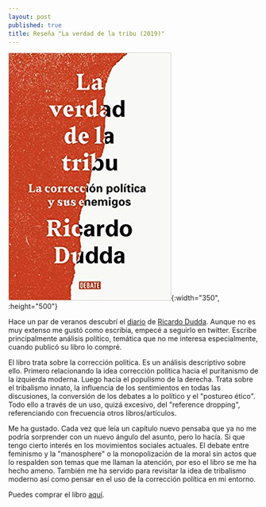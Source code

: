 ```yaml
---
layout: post
published: true
title: Reseña "La verdad de la tribu (2019)"
---
```

![](/assets/laverdaddelatribulacorreccinpolticaysusenemigosensayoypensamiento.jpg){:width="350", :height="500"}

Hace un par de veranos descubrí el [diario](https://rdudda.tumblr.com/) de [Ricardo Dudda](https://twitter.com/rdudda). Aunque no es muy extenso me gustó como escribía, empecé a seguirlo en twitter. Escribe principalmente análisis político, temática que no me interesa especialmente, cuando publicó su libro lo compré.

El libro trata sobre la corrección política. Es un análisis descriptivo sobre ello. Primero relacionando la idea corrección política hacia el puritanismo de la izquierda moderna. Luego hacia el populismo de la derecha. Trata sobre el tribalismo innato, la influencia de los sentimientos en todas las discusiones, la conversión de los debates a lo político y el "postureo ético". Todo ello a través de un uso, quizá excesivo, del "reference dropping", referenciando con frecuencia otros libros/artículos.

Me ha gustado. Cada vez que leía un capítulo nuevo pensaba que ya no me podría sorprender con un nuevo ángulo del asunto, pero lo hacía. Si que tengo cierto interés en los movimientos sociales actuales. El debate entre feminismo y la "manosphere" o la monopolización de la moral sin actos que lo respalden son temas que me llaman la atención, por eso el libro se me ha hecho ameno. También me ha servido para revisitar la idea de tribalismo moderno así como pensar en el uso de la corrección política en mi entorno.

Puedes comprar el libro [aquí](https://amazon.es/dp/8499929141).
